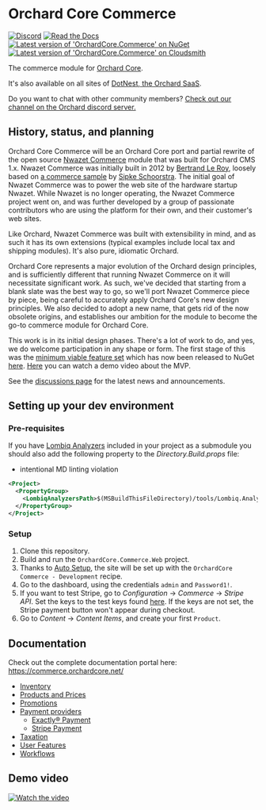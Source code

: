 # Orchard Core Commerce

[![Discord](https://img.shields.io/discord/551136772243980291?color=%237289DA&label=Discord&logo=discord&logoColor=white&style=flat)](https://discord.gg/rYHxgqU5) [![Read the Docs](https://img.shields.io/readthedocs/orchardcorecommerce?label=Documentation)](https://commerce.orchardcore.net/) [![Latest version of 'OrchardCore.Commerce' on NuGet](https://img.shields.io/nuget/v/OrchardCore.Commerce?style=flat&label=NuGet)](https://www.nuget.org/packages/OrchardCore.Commerce/) [![Latest version of 'OrchardCore.Commerce' on Cloudsmith](https://api-prd.cloudsmith.io/v1/badges/version/orchardcore/commerce/nuget/OrchardCore.Commerce/latest/xsp=True/?render=true&show_latest=true&style=flat&labelColor=gray&label=Cloudsmith)](https://cloudsmith.io/~orchardcore/repos/commerce/packages/detail/nuget/OrchardCore.Commerce/latest/xsp=True/)

The commerce module for [Orchard Core](https://github.com/OrchardCMS/OrchardCore).

It's also available on all sites of [DotNest, the Orchard SaaS](https://dotnest.com/).

Do you want to chat with other community members? [Check out our channel on the Orchard discord server.](https://discord.gg/PtaYnX63)

## History, status, and planning

Orchard Core Commerce will be an Orchard Core port and partial rewrite of the open source [Nwazet Commerce](https://github.com/bleroy/Nwazet.Commerce) module that was built for Orchard CMS 1.x. Nwazet Commerce was initially built in 2012 by [Bertrand Le Roy](https://github.com/bleroy), loosely based on [a commerce sample](http://www.ideliverable.com/blog/writing-an-orchard-webshop-module-from-scratch-part-1) by [Sipke Schoorstra](https://github.com/sfmskywalker). The initial goal of Nwazet Commerce was to power the web site of the hardware startup Nwazet. While Nwazet is no longer operating, the Nwazet Commerce project went on, and was further developed by a group of passionate contributors who are using the platform for their own, and their customer's web sites.

Like Orchard, Nwazet Commerce was built with extensibility in mind, and as such it has its own extensions (typical examples include local tax and shipping modules). It's also pure, idiomatic Orchard.

Orchard Core represents a major evolution of the Orchard design principles, and is sufficiently different that running Nwazet Commerce on it will necessitate significant work. As such, we've decided that starting from a blank slate was the best way to go, so we'll port Nwazet Commerce piece by piece, being careful to accurately apply Orchard Core's new design principles. We also decided to adopt a new name, that gets rid of the now obsolete origins, and establishes our ambition for the module to become the go-to commerce module for Orchard Core.

This work is in its initial design phases. There's a lot of work to do, and yes, we do welcome participation in any shape or form. The first stage of this was the [minimum viable feature set](https://github.com/OrchardCMS/OrchardCore.Commerce/milestone/1) which has now been released to NuGet [here](https://www.nuget.org/packages/OrchardCore.Commerce/1.0.0). [Here](https://youtu.be/Sw2jvE82UwE) you can watch a demo video about the MVP.

See the [discussions page](https://github.com/OrchardCMS/OrchardCore.Commerce/discussions) for the latest news and announcements.  

## Setting up your dev environment

### Pre-requisites

If you have [Lombiq Analyzers](https://github.com/Lombiq/.NET-Analyzers) included in your project as a submodule you should also add the following property to the _Directory.Build.props_ file:
- intentional MD linting violation  
```xml
<Project>
  <PropertyGroup>
    <LombiqAnalyzersPath>$(MSBuildThisFileDirectory)/tools/Lombiq.Analyzers</LombiqAnalyzersPath>
  </PropertyGroup>
</Project>
```

### Setup

1. Clone this repository.
2. Build and run the `OrchardCore.Commerce.Web` project.
3. Thanks to [Auto Setup](https://docs.orchardcore.net/en/latest/docs/reference/modules/AutoSetup/), the site will be set up with the `OrchardCore Commerce - Development` recipe.
4. Go to the dashboard, using the credentials `admin` and `Password1!`.
5. If you want to test Stripe, go to _Configuration_ → _Commerce_ → _Stripe API_. Set the keys to the test keys found [here](docs/features/stripe-payment.md). If the keys are not set, the Stripe payment button won't appear during checkout.
6. Go to _Content_ → _Content Items_, and create your first `Product`.

## Documentation

Check out the complete documentation portal here: <https://commerce.orchardcore.net/>

- [Inventory](docs/features/inventory.md)
- [Products and Prices](docs/features/products-and-prices.md)
- [Promotions](docs/features/promotions.md)
- [Payment providers](docs/features/payment-providers.md)
  - [Exactly® Payment](docs/features/exactly-payment.md)
  - [Stripe Payment](docs/features/stripe-payment.md)
- [Taxation](docs/features/taxation.md)
- [User Features](docs/features/user-features.md)
- [Workflows](docs/features/workflows.md)

## Demo video

[![Watch the video](https://img.youtube.com/vi/EVvwS1UaIk4/maxresdefault.jpg)](https://youtu.be/EVvwS1UaIk4)
